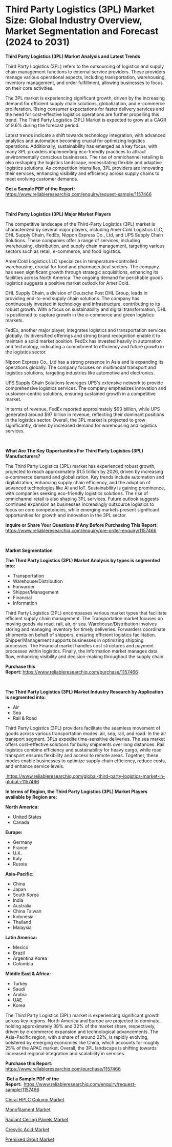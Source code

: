 <p><h1>Third Party Logistics (3PL) Market Size: Global Industry Overview, Market Segmentation and Forecast (2024 to 2031)</h1></p><p><strong>Third Party Logistics (3PL) Market Analysis and Latest Trends</strong></p>
<p><p>Third Party Logistics (3PL) refers to the outsourcing of logistics and supply chain management functions to external service providers. These providers manage various operational aspects, including transportation, warehousing, inventory management, and order fulfillment, allowing businesses to focus on their core activities. </p><p>The 3PL market is experiencing significant growth, driven by the increasing demand for efficient supply chain solutions, globalization, and e-commerce proliferation. Rising consumer expectations for faster delivery services and the need for cost-effective logistics operations are further propelling this trend. The Third Party Logistics (3PL) Market is expected to grow at a CAGR of 9.6% during the forecast period. </p><p>Latest trends indicate a shift towards technology integration, with advanced analytics and automation becoming crucial for optimizing logistics operations. Additionally, sustainability has emerged as a key focus, with many 3PL providers implementing eco-friendly practices to attract environmentally conscious businesses. The rise of omnichannel retailing is also reshaping the logistics landscape, necessitating flexible and adaptive logistics solutions. As competition intensifies, 3PL providers are innovating their services, enhancing visibility and efficiency across supply chains to meet evolving customer demands.</p></p>
<p><strong>Get a Sample PDF of the Report:&nbsp;</strong> <a href="https://www.reliableresearchiq.com/enquiry/request-sample/1157466?utm_campaign=1594&utm_medium=2&utm_source=Github&utm_content=ia&utm_term=29102024&utm_id=third-party-logistics-3pl">https://www.reliableresearchiq.com/enquiry/request-sample/1157466</a></p>
<p>&nbsp;</p>
<p><strong>Third Party Logistics (3PL) Major Market Players</strong></p>
<p><p>The competitive landscape of the Third-Party Logistics (3PL) market is characterized by several major players, including AmeriCold Logistics LLC, DHL Supply Chain, FedEx, Nippon Express Co., Ltd, and UPS Supply Chain Solutions. These companies offer a range of services, including warehousing, distribution, and supply chain management, targeting various sectors such as retail, e-commerce, and food logistics.</p><p>AmeriCold Logistics LLC specializes in temperature-controlled warehousing, crucial for food and pharmaceutical sectors. The company has seen significant growth through strategic acquisitions, enhancing its facilities across North America. The ongoing demand for perishable goods logistics suggests a positive market outlook for AmeriCold.</p><p>DHL Supply Chain, a division of Deutsche Post DHL Group, leads in providing end-to-end supply chain solutions. The company has continuously invested in technology and infrastructure, contributing to its robust growth. With a focus on sustainability and digital transformation, DHL is positioned to capture growth in the e-commerce and green logistics markets.</p><p>FedEx, another major player, integrates logistics and transportation services globally. Its diversified offerings and strong brand recognition enable it to maintain a solid market position. FedEx has invested heavily in automation and technology, indicating a commitment to efficiency and future growth in the logistics sector.</p><p>Nippon Express Co., Ltd has a strong presence in Asia and is expanding its operations globally. The company focuses on multimodal transport and logistics solutions, targeting industries like automotive and electronics.</p><p>UPS Supply Chain Solutions leverages UPS's extensive network to provide comprehensive logistics services. The company emphasizes innovation and customer-centric solutions, ensuring sustained growth in a competitive market.</p><p>In terms of revenue, FedEx reported approximately $93 billion, while UPS generated around $97 billion in revenue, reflecting their dominant positions in the logistics sector. Overall, the 3PL market is projected to grow significantly, driven by increased demand for warehousing and logistics services.</p></p>
<p>&nbsp;</p>
<p><strong>What Are The Key Opportunities For Third Party Logistics (3PL) Manufacturers?</strong></p>
<p><p>The Third Party Logistics (3PL) market has experienced robust growth, projected to reach approximately $1.5 trillion by 2026, driven by increasing e-commerce demand and globalization. Key trends include automation and digitalization, enhancing supply chain efficiency, and the adoption of advanced technologies like AI and IoT. Sustainability is gaining prominence, with companies seeking eco-friendly logistics solutions. The rise of omnichannel retail is also shaping 3PL services. Future outlook suggests continued expansion as businesses increasingly outsource logistics to focus on core competencies, while emerging markets present significant opportunities for growth and innovation in the 3PL sector.</p></p>
<p><strong>Inquire or Share Your Questions If Any Before Purchasing This Report:</strong> <a href="https://www.reliableresearchiq.com/enquiry/pre-order-enquiry/1157466?utm_campaign=1594&utm_medium=2&utm_source=Github&utm_content=ia&utm_term=29102024&utm_id=third-party-logistics-3pl">https://www.reliableresearchiq.com/enquiry/pre-order-enquiry/1157466</a></p>
<p>&nbsp;</p>
<p><strong>Market Segmentation</strong></p>
<p><strong>The Third Party Logistics (3PL) Market Analysis by types is segmented into:</strong></p>
<p><ul><li>Transportation</li><li>Warehouse/Distribution</li><li>Forwarder</li><li>Shipper/Management</li><li>Financial</li><li>Information</li></ul></p>
<p><p>Third Party Logistics (3PL) encompasses various market types that facilitate efficient supply chain management. The Transportation market focuses on moving goods via road, rail, air, or sea. Warehouse/Distribution involves storing and managing inventory for timely deliveries. Forwarders coordinate shipments on behalf of shippers, ensuring efficient logistics facilitation. Shipper/Management supports businesses in optimizing shipping processes. The Financial market handles cost structures and payment processes within logistics. Finally, the Information market manages data flow, enhancing visibility and decision-making throughout the supply chain.</p></p>
<p><strong>Purchase this Report:&nbsp;</strong><a href="https://www.reliableresearchiq.com/purchase/1157466?utm_campaign=1594&utm_medium=2&utm_source=Github&utm_content=ia&utm_term=29102024&utm_id=third-party-logistics-3pl">https://www.reliableresearchiq.com/purchase/1157466</a></p>
<p>&nbsp;</p>
<p><strong>The Third Party Logistics (3PL) Market Industry Research by Application is segmented into:</strong></p>
<p><ul><li>Air</li><li>Sea</li><li>Rail & Road</li></ul></p>
<p><p>Third Party Logistics (3PL) providers facilitate the seamless movement of goods across various transportation modes: air, sea, rail, and road. In the air transport segment, 3PLs expedite time-sensitive deliveries. The sea market offers cost-effective solutions for bulky shipments over long distances. Rail logistics combine efficiency and sustainability for heavy cargo, while road transport ensures flexibility and access to remote areas. Together, these modes enable businesses to optimize supply chain efficiency, reduce costs, and enhance service levels.</p></p>
<p><a href="https://www.reliableresearchiq.com/global-third-party-logistics-market-in-global-r1157466?utm_campaign=1594&utm_medium=2&utm_source=Github&utm_content=ia&utm_term=29102024&utm_id=third-party-logistics-3pl">&nbsp;https://www.reliableresearchiq.com/global-third-party-logistics-market-in-global-r1157466</a></p>
<p><strong>In terms of Region, the Third Party Logistics (3PL) Market Players available by Region are:</strong></p>
<p>
    <p> <strong> North America: </strong>
        <ul>
            <li>United States</li>
            <li>Canada</li>
        </ul>
        </p> 
    <p> <strong> Europe: </strong>
        <ul>
            <li>Germany</li>
            <li>France</li>
            <li>U.K.</li>
            <li>Italy</li>
            <li>Russia</li>
        </ul>
        </p> 
    <p> <strong> Asia-Pacific: </strong>
        <ul>
            <li>China</li>
            <li>Japan</li>
            <li>South Korea</li>
            <li>India</li>
            <li>Australia</li>
            <li>China Taiwan</li>
            <li>Indonesia</li>
            <li>Thailand</li>
            <li>Malaysia</li>
        </ul>
        </p> 
    <p> <strong> Latin America: </strong>
        <ul>
            <li>Mexico</li>
            <li>Brazil</li>
            <li>Argentina Korea</li>
            <li>Colombia</li>
        </ul>
        </p> 
    <p> <strong> Middle East & Africa: </strong>
        <ul>
            <li>Turkey</li>
            <li>Saudi</li>
            <li>Arabia</li>
            <li>UAE</li>
            <li>Korea</li>
        </ul>
    </p>
    </p>
<p><p>The Third Party Logistics (3PL) market is experiencing significant growth across key regions. North America and Europe are projected to dominate, holding approximately 38% and 32% of the market share, respectively, driven by e-commerce expansion and technological advancements. The Asia-Pacific region, with a share of around 22%, is rapidly evolving, bolstered by emerging economies like China, which accounts for roughly 25% of the APAC market. Overall, the 3PL landscape is shifting towards increased regional integration and scalability in services.</p></p>
<p><strong>Purchase this Report: </strong><a href="https://www.reliableresearchiq.com/purchase/1157466?utm_campaign=1594&utm_medium=2&utm_source=Github&utm_content=ia&utm_term=29102024&utm_id=third-party-logistics-3pl">https://www.reliableresearchiq.com/purchase/1157466</a></p>
<p>&nbsp;<strong>Get a Sample PDF of the Report:&nbsp;&nbsp;</strong><a href="https://www.reliableresearchiq.com/enquiry/request-sample/1157466?utm_campaign=1594&utm_medium=2&utm_source=Github&utm_content=ia&utm_term=29102024&utm_id=third-party-logistics-3pl">https://www.reliableresearchiq.com/enquiry/request-sample/1157466</a></p>
<p><strong></strong></p>
<p><p><a href="https://www.linkedin.com/pulse/trends-global-chiral-hplc-column-market-forecast-analysis-sycuf?utm_campaign=1594&utm_medium=2&utm_source=Github&utm_content=ia&utm_term=29102024&utm_id=third-party-logistics-3pl">Chiral HPLC Column Market</a></p><p><a href="https://www.linkedin.com/pulse/surfing-monofilament-wave-riding-market-currents-2031-pereops-p12ge?utm_campaign=1594&utm_medium=2&utm_source=Github&utm_content=ia&utm_term=29102024&utm_id=third-party-logistics-3pl">Monofilament Market</a></p><p><a href="https://www.linkedin.com/pulse/unveiling-market-trends-global-radiant-ceiling-panels-growth-regional-iwiee?utm_campaign=1594&utm_medium=2&utm_source=Github&utm_content=ia&utm_term=29102024&utm_id=third-party-logistics-3pl">Radiant Ceiling Panels Market</a></p><p><a href="https://www.linkedin.com/pulse/investing-cresylic-acid-market-trends-leading-products-regional-tolbc?utm_campaign=1594&utm_medium=2&utm_source=Github&utm_content=ia&utm_term=29102024&utm_id=third-party-logistics-3pl">Cresylic Acid Market</a></p><p><a href="https://www.linkedin.com/pulse/premixed-grout-market-trends-growth-outlook-2024-2031-pereops-gjxbe?utm_campaign=1594&utm_medium=2&utm_source=Github&utm_content=ia&utm_term=29102024&utm_id=third-party-logistics-3pl">Premixed Grout Market</a></p></p>